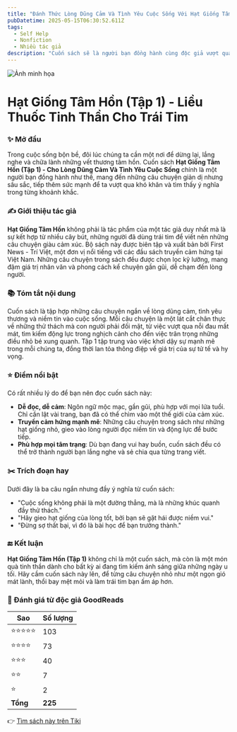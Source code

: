 ```yaml
---
title: "Đánh Thức Lòng Dũng Cảm Và Tình Yêu Cuộc Sống Với Hạt Giống Tâm Hồn Tập 1"
pubDatetime: 2025-05-15T06:30:52.611Z
tags:
  - Self Help
  - Nonfiction
  - Nhiều tác giả
description: "Cuốn sách sẽ là người bạn đồng hành cùng độc giả vượt qua những khó khăn thử thách trong cuộc sống thường ngày như nỗi mất mát, nỗi đau tổn thương tinh thần, tình cảm, niềm tin, bệnh tật, những thăng trầm trên bước đường theo đuổi ước mơ của cuộc đời hay vươn lên cho cuộc sống tốt đẹp hơn.Qua những sự kiện bất hạnh, những câu chuyện bình thường, những người bình dị... bạn đọc sẽ cùng suy ngẫm, chiêm nghiệm, khám phá và tìm thấy câu châm ngôn cuộc sống của mình!Nếu có ai đó ban cho tôi một cuộc sống không gặp một trở ngại nào thì hấp dẫn thật đấy, nhưng tôi sẽ khước từ vì khi ấy tối sẽ không còn học được điều gì từ cuộc sống nữa.(Allyson Jones)"
---
```


![Ảnh minh họa](https://images-na.ssl-images-amazon.com/images/S/compressed.photo.goodreads.com/books/1483018129i/22741116.jpg) 

# Hạt Giống Tâm Hồn (Tập 1) - Liều Thuốc Tinh Thần Cho Trái Tim

### ✨ Mở đầu  
Trong cuộc sống bộn bề, đôi lúc chúng ta cần một nơi để dừng lại, lắng nghe và chữa lành những vết thương tâm hồn. Cuốn sách **Hạt Giống Tâm Hồn (Tập 1) - Cho Lòng Dũng Cảm Và Tình Yêu Cuộc Sống** chính là một người bạn đồng hành như thế, mang đến những câu chuyện giản dị nhưng sâu sắc, tiếp thêm sức mạnh để ta vượt qua khó khăn và tìm thấy ý nghĩa trong từng khoảnh khắc.

### ✍️ Giới thiệu tác giả  
**Hạt Giống Tâm Hồn** không phải là tác phẩm của một tác giả duy nhất mà là sự kết hợp từ nhiều cây bút, những người đã dùng trái tim để viết nên những câu chuyện giàu cảm xúc. Bộ sách này được biên tập và xuất bản bởi First News - Trí Việt, một đơn vị nổi tiếng với các đầu sách truyền cảm hứng tại Việt Nam. Những câu chuyện trong sách đều được chọn lọc kỹ lưỡng, mang đậm giá trị nhân văn và phong cách kể chuyện gần gũi, dễ chạm đến lòng người.

### 📚 Tóm tắt nội dung  
Cuốn sách là tập hợp những câu chuyện ngắn về lòng dũng cảm, tình yêu thương và niềm tin vào cuộc sống. Mỗi câu chuyện là một lát cắt chân thực về những thử thách mà con người phải đối mặt, từ việc vượt qua nỗi đau mất mát, tìm kiếm động lực trong nghịch cảnh cho đến việc trân trọng những điều nhỏ bé xung quanh. Tập 1 tập trung vào việc khơi dậy sự mạnh mẽ trong mỗi chúng ta, đồng thời lan tỏa thông điệp về giá trị của sự tử tế và hy vọng.

### ⭐ Điểm nổi bật  
Có rất nhiều lý do để bạn nên đọc cuốn sách này:  
- **Dễ đọc, dễ cảm**: Ngôn ngữ mộc mạc, gần gũi, phù hợp với mọi lứa tuổi. Chỉ cần lật vài trang, bạn đã có thể chìm vào một thế giới của cảm xúc.  
- **Truyền cảm hứng mạnh mẽ**: Những câu chuyện trong sách như những hạt giống nhỏ, gieo vào lòng người đọc niềm tin và động lực để bước tiếp.  
- **Phù hợp mọi tâm trạng**: Dù bạn đang vui hay buồn, cuốn sách đều có thể trở thành người bạn lắng nghe và sẻ chia qua từng trang viết.  

### ✂️ Trích đoạn hay  
Dưới đây là ba câu ngắn nhưng đầy ý nghĩa từ cuốn sách:  
- "Cuộc sống không phải là một đường thẳng, mà là những khúc quanh đầy thử thách."  
- "Hãy gieo hạt giống của lòng tốt, bởi bạn sẽ gặt hái được niềm vui."  
- "Đừng sợ thất bại, vì đó là bài học để bạn trưởng thành."

### 🔚 Kết luận  
**Hạt Giống Tâm Hồn (Tập 1)** không chỉ là một cuốn sách, mà còn là một món quà tinh thần dành cho bất kỳ ai đang tìm kiếm ánh sáng giữa những ngày u tối. Hãy cầm cuốn sách này lên, để từng câu chuyện nhỏ như một ngọn gió mát lành, thổi bay mệt mỏi và làm trái tim bạn ấm áp hơn.


### 💖 Đánh giá từ độc giả GoodReads

| Sao    | Số lượng |
|--------|----------|
| ⭐⭐⭐⭐⭐ | 103 |
| ⭐⭐⭐⭐ | 73 |
| ⭐⭐⭐ | 40 |
| ⭐⭐ | 7 |
| ⭐ | 2 |
| **Tổng** | **225** |


👉 [Tìm sách này trên Tiki](https://tiki.vn/search?q=H%E1%BA%A1t%20Gi%E1%BB%91ng%20T%C3%A2m%20H%E1%BB%93n)
